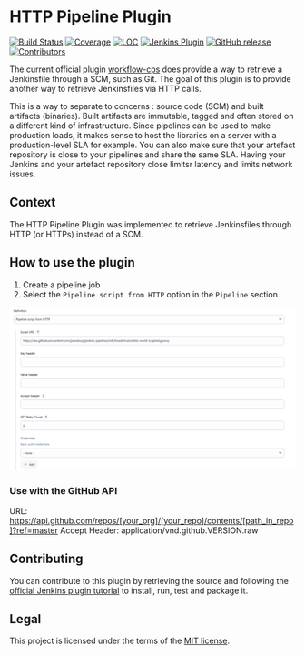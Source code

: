 # HTTP Pipeline Plugin

[![Build Status](https://ci.jenkins.io/buildStatus/icon?job=Plugins/pipeline-cps-http-plugin/main)](https://ci.jenkins.io/job/plugins/job/pipeline-cps-http-plugin/)
[![Coverage](https://ci.jenkins.io/job/Plugins/job/pipeline-cps-http-plugin/job/main/badge/icon?status=${instructionCoverage}&subject=coverage&color=${colorInstructionCoverage})](https://ci.jenkins.io/job/Plugins/job/pipeline-cps-http-plugin/job/main)
[![LOC](https://ci.jenkins.io/job/Plugins/job/pipeline-cps-http-plugin/job/main/badge/icon?job=test&status=${lineOfCode}&subject=line%20of%20code&color=blue)](https://ci.jenkins.io/job/Plugins/job/pipeline-cps-http-plugin/job/main)
[![Jenkins Plugin](https://img.shields.io/jenkins/plugin/v/oss-symbols-api.svg)](https://plugins.jenkins.io/oss-symbols-api/)
[![GitHub release](https://img.shields.io/github/release/jenkinsci/pipeline-cps-http-plugin.svg?label=changelog)](https://github.com/jenkinsci/pipeline-cps-http-plugin/releases/latest)
[![Contributors](https://img.shields.io/github/contributors/jenkinsci/pipeline-cps-http-plugin.svg)](https://github.com/jenkinsci/pipeline-cps-http-plugin/graphs/contributors)

The current official plugin [workflow-cps](https://github.com/jenkinsci/workflow-cps-plugin/) does provide a way to retrieve a Jenkinsfile through a SCM, such as Git. The goal of this plugin is to provide another way to retrieve Jenkinsfiles via HTTP calls.

This is a way to separate to concerns : source code (SCM) and built artifacts (binaries). Built artifacts are immutable, tagged and often stored on a different kind of infrastructure. Since pipelines can be used to make production loads, it makes sense to host the libraries on a server with a production-level SLA for example. You can also make sure that your artefact repository is close to your pipelines and share the same SLA. Having your Jenkins and your artefact repository close limitsr latency and limits network issues.

## Context

The HTTP Pipeline Plugin was implemented to retrieve Jenkinsfiles through HTTP (or HTTPs) instead of a SCM.

## How to use the plugin

1. Create a pipeline job
2. Select the `Pipeline script from HTTP` option in the `Pipeline` section

![Example](example.png)

### Use with the GitHub API

URL: https://api.github.com/repos/[your_org]/[your_repo]/contents/[path_in_repo]?ref=master
Accept Header: application/vnd.github.VERSION.raw

## Contributing

You can contribute to this plugin by retrieving the source and following the [official Jenkins plugin tutorial](https://wiki.jenkins.io/display/JENKINS/Plugin+tutorial) to install, run, test and package it.

## Legal

This project is licensed under the terms of the [MIT license](LICENSE).
